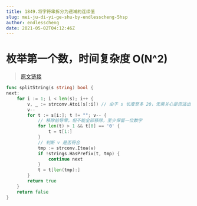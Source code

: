 ```yaml
---
title: 1849.将字符串拆分为递减的连续值
slug: mei-ju-di-yi-ge-shu-by-endlesscheng-5hsp
author: endlesscheng
date: 2021-05-02T04:12:46Z
---
```

# 枚举第一个数，时间复杂度 O(N^2)
 
> [原文链接](https://leetcode.cn/problems/splitting-a-string-into-descending-consecutive-values/solution/mei-ju-di-yi-ge-shu-by-endlesscheng-5hsp)
```go
func splitString(s string) bool {
next:
	for i := 1; i < len(s); i++ {
		v, _ := strconv.Atoi(s[:i]) // 由于 s 长度至多 20，无需关心是否溢出
		v--
		for t := s[i:]; t != ""; v-- {
			// 移除前导零，但不能全部移除，至少保留一位数字
			for len(t) > 1 && t[0] == '0' {
				t = t[1:]
			}
			// 判断 v 是否符合
			tmp := strconv.Itoa(v)
			if !strings.HasPrefix(t, tmp) {
				continue next
			}
			t = t[len(tmp):]
		}
		return true
	}
	return false
}
```

